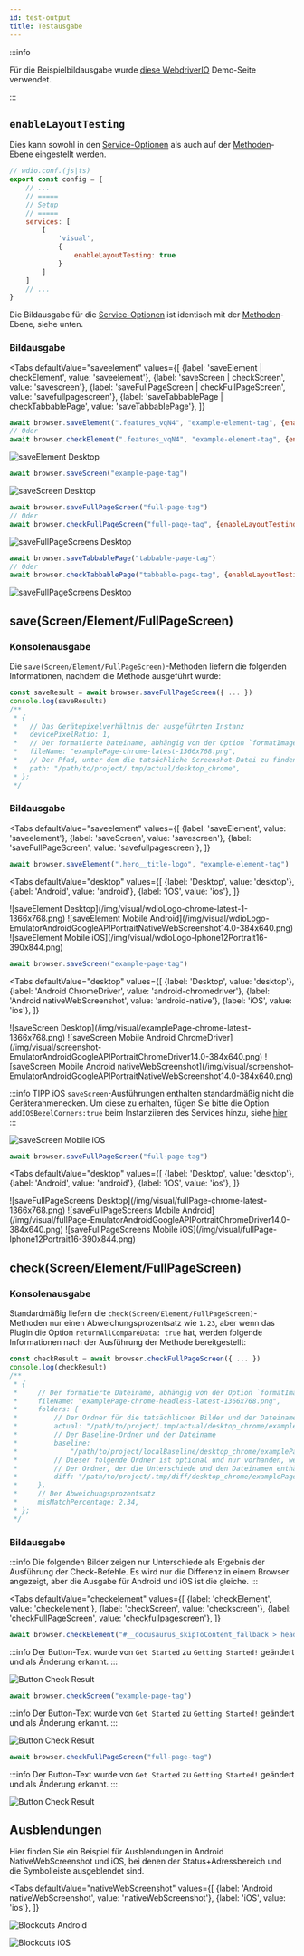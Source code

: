 ```yaml
---
id: test-output
title: Testausgabe
---
```


:::info

Für die Beispielbildausgabe wurde [diese WebdriverIO](https://guinea-pig.webdriver.io/image-compare.html) Demo-Seite verwendet.

:::

## `enableLayoutTesting`

Dies kann sowohl in den [Service-Optionen](./service-options#enablelayouttesting) als auch auf der [Methoden](./method-options)-Ebene eingestellt werden.

```js
// wdio.conf.(js|ts)
export const config = {
    // ...
    // =====
    // Setup
    // =====
    services: [
        [
            'visual',
            {
                enableLayoutTesting: true
            }
        ]
    ]
    // ...
}
```

Die Bildausgabe für die [Service-Optionen](./service-options#enablelayouttesting) ist identisch mit der [Methoden](./method-options)-Ebene, siehe unten.

### Bildausgabe

<Tabs
defaultValue="saveelement"
values={[
{label: 'saveElement | checkElement', value: 'saveelement'},
{label: 'saveScreen | checkScreen', value: 'savescreen'},
{label: 'saveFullPageScreen | checkFullPageScreen', value: 'savefullpagescreen'},
{label: 'saveTabbablePage | checkTabbablePage', value: 'saveTabbablePage'},
]}

>

<TabItem value="saveelement">

```js
await browser.saveElement(".features_vqN4", "example-element-tag", {enableLayoutTesting: true})
// Oder
await browser.checkElement(".features_vqN4", "example-element-tag", {enableLayoutTesting: true})
```

![saveElement Desktop](/img/visual/layout-element-local-chrome-latest-1366x768.png)

</TabItem>

<TabItem value="savescreen">

```js
await browser.saveScreen("example-page-tag")
```

![saveScreen Desktop](/img/visual/layout-viewportScreenshot-chrome-latest-1366x768.png)

</TabItem>

<TabItem value="savefullpagescreen">

```js
await browser.saveFullPageScreen("full-page-tag")
// Oder
await browser.checkFullPageScreen("full-page-tag", {enableLayoutTesting: true})
```

![saveFullPageScreens Desktop](/img/visual/layout-fullPage-chrome-latest-1366x768.png)

</TabItem>

<TabItem value="saveTabbablePage">

```js
await browser.saveTabbablePage("tabbable-page-tag")
// Oder
await browser.checkTabbablePage("tabbable-page-tag", {enableLayoutTesting: true})
```

![saveFullPageScreens Desktop](/img/visual/layout-tabbable-chrome-latest-1366x768.png)

</TabItem>
</Tabs>

## save(Screen/Element/FullPageScreen)

### Konsolenausgabe

Die `save(Screen/Element/FullPageScreen)`-Methoden liefern die folgenden Informationen, nachdem die Methode ausgeführt wurde:

```js
const saveResult = await browser.saveFullPageScreen({ ... })
console.log(saveResults)
/**
 * {
 *   // Das Gerätepixelverhältnis der ausgeführten Instanz
 *   devicePixelRatio: 1,
 *   // Der formatierte Dateiname, abhängig von der Option `formatImageName`
 *   fileName: "examplePage-chrome-latest-1366x768.png",
 *   // Der Pfad, unter dem die tatsächliche Screenshot-Datei zu finden ist
 *   path: "/path/to/project/.tmp/actual/desktop_chrome",
 * };
 */
```

### Bildausgabe

<Tabs
defaultValue="saveelement"
values={[
{label: 'saveElement', value: 'saveelement'},
{label: 'saveScreen', value: 'savescreen'},
{label: 'saveFullPageScreen', value: 'savefullpagescreen'},
]}

>

<TabItem value="saveelement">

```js
await browser.saveElement(".hero__title-logo", "example-element-tag")
```

<Tabs
defaultValue="desktop"
values={[
{label: 'Desktop', value: 'desktop'},
{label: 'Android', value: 'android'},
{label: 'iOS', value: 'ios'},
]}

>

<TabItem value="desktop">
![saveElement Desktop](/img/visual/wdioLogo-chrome-latest-1-1366x768.png)
</TabItem>
<TabItem value="android">
![saveElement Mobile Android](/img/visual/wdioLogo-EmulatorAndroidGoogleAPIPortraitNativeWebScreenshot14.0-384x640.png)
</TabItem>
<TabItem value="ios">
![saveElement Mobile iOS](/img/visual/wdioLogo-Iphone12Portrait16-390x844.png)
</TabItem>
</Tabs>
</TabItem>

<TabItem value="savescreen">

```js
await browser.saveScreen("example-page-tag")
```

<Tabs
defaultValue="desktop"
values={[
{label: 'Desktop', value: 'desktop'},
{label: 'Android ChromeDriver', value: 'android-chromedriver'},
{label: 'Android nativeWebScreenshot', value: 'android-native'},
{label: 'iOS', value: 'ios'},
]}

>

<TabItem value="desktop">
![saveScreen Desktop](/img/visual/examplePage-chrome-latest-1366x768.png)
</TabItem>
<TabItem value="android-chromedriver">
![saveScreen Mobile Android ChromeDriver](/img/visual/screenshot-EmulatorAndroidGoogleAPIPortraitChromeDriver14.0-384x640.png)
</TabItem>
<TabItem value="android-native">
![saveScreen Mobile Android nativeWebScreenshot](/img/visual/screenshot-EmulatorAndroidGoogleAPIPortraitNativeWebScreenshot14.0-384x640.png)
</TabItem>
<TabItem value="ios">

:::info TIPP
iOS `saveScreen`-Ausführungen enthalten standardmäßig nicht die Geräterahmenecken. Um diese zu erhalten, fügen Sie bitte die Option `addIOSBezelCorners:true` beim Instanziieren des Services hinzu, siehe [hier](./service-options#addiosbezelcorners)
:::

![saveScreen Mobile iOS](/img/visual/screenshot-Iphone12Portrait15-390x844.png)
</TabItem>
</Tabs>
</TabItem>

<TabItem value="savefullpagescreen">

```js
await browser.saveFullPageScreen("full-page-tag")
```

<Tabs
defaultValue="desktop"
values={[
{label: 'Desktop', value: 'desktop'},
{label: 'Android', value: 'android'},
{label: 'iOS', value: 'ios'},
]}

>

<TabItem value="desktop">
![saveFullPageScreens Desktop](/img/visual/fullPage-chrome-latest-1366x768.png)
</TabItem>
<TabItem value="android">
![saveFullPageScreens Mobile Android](/img/visual/fullPage-EmulatorAndroidGoogleAPIPortraitChromeDriver14.0-384x640.png)
</TabItem>
<TabItem value="ios">
![saveFullPageScreens Mobile iOS](/img/visual/fullPage-Iphone12Portrait16-390x844.png)
</TabItem>
</Tabs>
</TabItem>
</Tabs>

## check(Screen/Element/FullPageScreen)

### Konsolenausgabe

Standardmäßig liefern die `check(Screen/Element/FullPageScreen)`-Methoden nur einen Abweichungsprozentsatz wie `1.23`, aber wenn das Plugin die Option `returnAllCompareData: true` hat, werden folgende Informationen nach der Ausführung der Methode bereitgestellt:

```js
const checkResult = await browser.checkFullPageScreen({ ... })
console.log(checkResult)
/**
 * {
 *     // Der formatierte Dateiname, abhängig von der Option `formatImageName`
 *     fileName: "examplePage-chrome-headless-latest-1366x768.png",
 *     folders: {
 *         // Der Ordner für die tatsächlichen Bilder und der Dateiname
 *         actual: "/path/to/project/.tmp/actual/desktop_chrome/examplePage-chrome-headless-latest-1366x768.png",
 *         // Der Baseline-Ordner und der Dateiname
 *         baseline:
 *             "/path/to/project/localBaseline/desktop_chrome/examplePage-chrome-headless-latest-1366x768.png",
 *         // Dieser folgende Ordner ist optional und nur vorhanden, wenn es eine Abweichung gibt
 *         // Der Ordner, der die Unterschiede und den Dateinamen enthält
 *         diff: "/path/to/project/.tmp/diff/desktop_chrome/examplePage-chrome-headless-latest-1366x768.png",
 *     },
 *     // Der Abweichungsprozentsatz
 *     misMatchPercentage: 2.34,
 * };
 */
```

### Bildausgabe

:::info
Die folgenden Bilder zeigen nur Unterschiede als Ergebnis der Ausführung der Check-Befehle. Es wird nur die Differenz in einem Browser angezeigt, aber die Ausgabe für Android und iOS ist die gleiche.
:::

<Tabs
defaultValue="checkelement"
values={[
{label: 'checkElement', value: 'checkelement'},
{label: 'checkScreen', value: 'checkscreen'},
{label: 'checkFullPageScreen', value: 'checkfullpagescreen'},
]}

>

<TabItem value="checkelement">

```js
await browser.checkElement("#__docusaurus_skipToContent_fallback > header > div > div.buttons_pzbO > a:nth-child(1)", "example-element-tag")
```

:::info
Der Button-Text wurde von `Get Started` zu `Getting Started!` geändert und als Änderung erkannt.
:::

![Button Check Result](/img/visual/button-check.png)

</TabItem>

<TabItem value="checkscreen">

```js
await browser.checkScreen("example-page-tag")
```

:::info
Der Button-Text wurde von `Get Started` zu `Getting Started!` geändert und als Änderung erkannt.
:::

![Button Check Result](/img/visual/screen-check.png)

</TabItem>

<TabItem value="checkfullpagescreen">

```js
await browser.checkFullPageScreen("full-page-tag")
```

:::info
Der Button-Text wurde von `Get Started` zu `Getting Started!` geändert und als Änderung erkannt.
:::

![Button Check Result](/img/visual/fullpage-check.png)

</TabItem>

</Tabs>

## Ausblendungen

Hier finden Sie ein Beispiel für Ausblendungen in Android NativeWebScreenshot und iOS, bei denen der Status+Adressbereich und die Symbolleiste ausgeblendet sind.

<Tabs
defaultValue="nativeWebScreenshot"
values={[
{label: 'Android nativeWebScreenshot', value: 'nativeWebScreenshot'},
{label: 'iOS', value: 'ios'},
]}

>

<TabItem value="nativeWebScreenshot">

![Blockouts Android](/img/visual/android.blockouts.png)

</TabItem>

<TabItem value="ios">

![Blockouts iOS](/img/visual/ios.blockouts.png)

</TabItem>

</Tabs>
